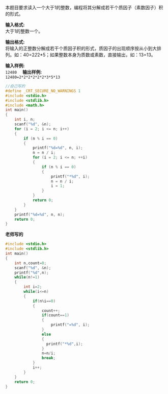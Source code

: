 本题目要求读入一个大于1的整数，编程将其分解成若干个质因子（素数因子）积的形式。

**输入格式:**  
大于1的整数一个。

**输出格式:**  
将输入的正整数分解成若干个质因子积的形式，质因子的出现顺序按从小到大排列。如：40=2*2*2*5；如果整数本身为质数或素数，直接输出，如：13=13。

**输入样例:**  
`12480  `
**输出样例:**  
`12480=2*2*2*2*2*2*3*5*13`
```c
//自己写的
#define _CRT_SECURE_NO_WARNINGS 1
#include <stdio.h>
#include <stdlib.h>
#include <math.h>
int main()
{
    int i, n;
    scanf("%d", &n);
    for (i = 2; i <= n; i++)
    {
        if (n % i == 0)
        {
            printf("%d=%d", n, i);
            n = n / i;
            for (i = 2; i <= n; ++i)
            {
                if (n % i == 0)
                {
                    printf("*%d", i);
                    n = n / i;
                    i = 1;
                }
            }
            return 0;
        }
    }
    printf("%d=%d", n, n);
    return 0;
}
```
**老师写的**
```c
#include <stdio.h>
#include <stdlib.h>
int main()
{
    int n,count=0;
    scanf("%d", &n);
    printf("%d",n);
    while(n!=1)
    {
        int i=2;
        while(i<=n)
        {
            if(n%i==0)
            {
                count++;
                if(count==1)
                {
                    printf("=%d", i);
                }
                else
                {
                  printf("*%d",i);
                }
                n=n/i;
                break;
            }
            i++;
        }
    }
    return 0;
}
```